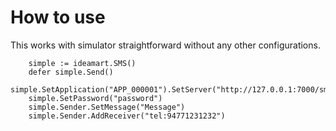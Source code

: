 # How to use

This works with simulator straightforward without any other configurations.
```
	simple := ideamart.SMS()
	defer simple.Send()
	simple.SetApplication("APP_000001").SetServer("http://127.0.0.1:7000/sms/send")
	simple.SetPassword("password")
	simple.Sender.SetMessage("Message")
	simple.Sender.AddReceiver("tel:94771231232")

```
